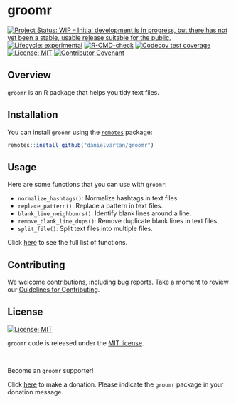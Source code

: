 # groomr

<!-- badges: start -->
[![Project Status: WIP – Initial development is in progress, but there
has not yet been a stable, usable release suitable for the
public.](https://www.repostatus.org/badges/latest/wip.svg)](https://www.repostatus.org/#wip)
[![Lifecycle:
experimental](https://img.shields.io/badge/lifecycle-experimental-orange.svg)](https://lifecycle.r-lib.org/articles/stages.html#experimental)
[![R-CMD-check](https://github.com/danielvartan/groomr/workflows/R-CMD-check/badge.svg)](https://github.com/danielvartan/groomr/actions)
[![Codecov test
coverage](https://codecov.io/gh/danielvartan/groomr/branch/main/graph/badge.svg)](https://app.codecov.io/gh/danielvartan/groomr?branch=main)
[![License:
MIT](https://img.shields.io/badge/license-MIT-green.png)](https://choosealicense.com/licenses/mit/)
[![Contributor
Covenant](https://img.shields.io/badge/Contributor%20Covenant-2.1-4baaaa.svg)](code_of_conduct.md)
<!-- badges: end -->

## Overview

`groomr` is an R package that helps you tidy text files.

## Installation

You can install `groomr` using the
[`remotes`](https://github.com/r-lib/remotes) package:

``` r
remotes::install_github("danielvartan/groomr")
```

## Usage

Here are some functions that you can use with `groomr`:

- `normalize_hashtags()`: Normalize hashtags in text files.
- `replace_pattern()`: Replace a pattern in text files.
- `blank_line_neighbours()`: Identify blank lines around a line.
- `remove_blank_line_dups()`: Remove duplicate blank lines in text
  files.
- `split_file()`: Split text files into multiple files.

Click [here](https://danielvartan.github.io/groomr/) to see the full
list of functions.

## Contributing

We welcome contributions, including bug reports. Take a moment to review
our [Guidelines for
Contributing](https://danielvartan.github.io/groomr/CONTRIBUTING.html).

## License

[![License:
MIT](https://img.shields.io/badge/license-MIT-green.png)](https://opensource.org/license/mit/)

`groomr` code is released under the [MIT
license](https://opensource.org/license/mit/).

<br>

Become an `groomr` supporter!

Click [here](https://github.com/sponsors/danielvartan) to make a
donation. Please indicate the `groomr` package in your donation message.
